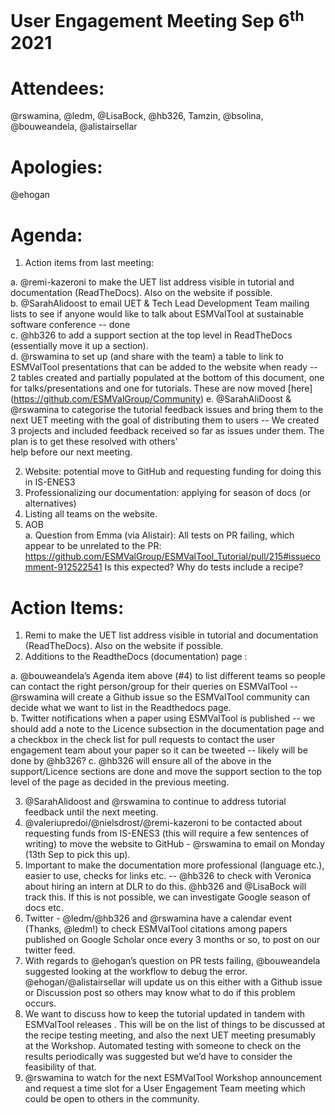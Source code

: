 # User Engagement Meeting Sep 6<sup>th</sup> 2021 

# Attendees: 
@rswamina, @ledm, @LisaBock, @hb326, Tamzin, @bsolina, @bouweandela, @alistairsellar

# Apologies: 
@ehogan

# Agenda:
1. Action items from last meeting:

  a. @remi-kazeroni to make the UET list address visible in tutorial and documentation (ReadTheDocs). Also on the website if possible.  
  b. @SarahAlidoost to email UET & Tech Lead Development Team mailing lists to see if anyone would like to talk about ESMValTool at sustainable 
      software conference -- done  
  c. @hb326 to add a support section at the top level in ReadTheDocs (essentially move it up a section).  
  d. @rswamina to set up (and share with the team) a table to link to ESMValTool presentations that can be added to the website when ready --  
     2  tables created and partially populated at the bottom of this document, one for talks/presentations and one for tutorials. These are now moved [here] 
     (https://github.com/ESMValGroup/Community)
  e. @SarahAliDoost & @rswamina to categorise the tutorial feedback issues and bring them to the next UET meeting with the goal of distributing them to 
     users -- We created 3 projects and included feedback received so far as issues under them. The plan is to get these resolved with others’  
     help before our next meeting.  
     
2. Website: potential move to GitHub and requesting funding for doing this in IS-ENES3
3. Professionalizing our documentation: applying for season of docs (or alternatives)
4. Listing all teams on the website.
5. AOB  
a. Question from Emma (via Alistair): All tests on PR failing, which appear to be unrelated to the PR: https://github.com/ESMValGroup/ESMValTool_Tutorial/pull/215#issuecomment-912522541 Is this expected? Why do tests include a recipe?

# Action Items:
1. Remi to make the UET list address visible in tutorial and documentation (ReadTheDocs). Also on the website if possible.  
2. Additions to the ReadtheDocs (documentation) page :

  a. @bouweandela’s Agenda item above (#4) to list different teams so people can contact the right person/group for their queries on 
    ESMValTool -- @rswamina will create a Github issue so the ESMValTool community can decide what we want to list in the Readthedocs page.  
  b. Twitter notifications when a paper using ESMValTool is published -- we should add a note to the Licence subsection in the documentation 
     page and a checkbox in the check list for pull requests to contact the user engagement team about your paper so it can be tweeted -- likely will be 
     done by @hb326?
  c. @hb326 will ensure all of the above in the support/Licence sections are done  and move the support section to the top level of the 
     page as decided in the previous meeting.
     
3. @SarahAlidoost and @rswamina to continue to address tutorial feedback until the next meeting.
4. @valeriupredoi/@nielsdrost/@remi-kazeroni to be contacted about requesting funds from IS-ENES3 (this will require a few sentences of writing) 
   to move the website to GitHub - @rswamina to email on Monday (13th Sep to pick this up).
5. Important to make the documentation more professional (language etc.), easier to use, checks for links etc.  -- @hb326 to check with Veronica about 
   hiring an intern at DLR to do this. @hb326 and @LisaBock will track this. If this is not possible, we can investigate Google season of docs etc.
6. Twitter - @ledm/@hb326 and @rswamina have a calendar event (Thanks, @ledm!) to check ESMValTool citations among papers published on Google Scholar 
   once every 3 months or so, to post on our twitter feed.
7. With regards to @ehogan’s question on PR tests failing, @bouweandela suggested looking at the workflow to debug the error. @ehogan/@alistairsellar 
   will update us on this either with a Github issue or Discussion post so others may know what to do if this problem occurs.
8. We want to discuss how to keep the tutorial updated in tandem with ESMValTool releases . This will be on the list of things to be discussed at the 
   recipe testing meeting, and also the next UET meeting presumably at the Workshop. Automated testing with someone to check on the results 
   periodically was suggested but we’d have to consider the feasibility of that.
9. @rswamina to watch for the next ESMValTool Workshop announcement and request a time slot for a User Engagement Team meeting which could be 
   open to others in the community.


